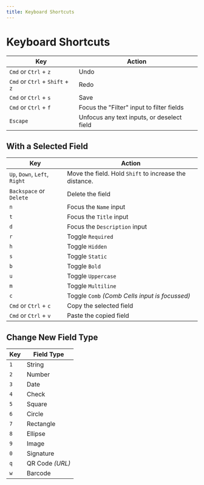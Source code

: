 ```yaml
---
title: Keyboard Shortcuts
---
```


# Keyboard Shortcuts

| Key                             | Action                                     |
| ------------------------------- | ------------------------------------------ |
| `Cmd` or `Ctrl` + `z`           | Undo                                       |
| `Cmd` or `Ctrl` + `Shift` + `z` | Redo                                       |
| `Cmd` or `Ctrl` + `s`           | Save                                       |
| `Cmd` or `Ctrl` + `f`           | Focus the "Filter" input to filter fields  |
| `Escape`                        | Unfocus any text inputs, or deselect field |

## With a Selected Field

| Key                           | Action                                                 |
| ----------------------------- | ------------------------------------------------------ |
| `Up`, `Down`, `Left`, `Right` | Move the field. Hold `Shift` to increase the distance. |
| `Backspace` or `Delete`       | Delete the field                                       |
| `n`                           | Focus the `Name` input                                 |
| `t`                           | Focus the `Title` input                                |
| `d`                           | Focus the `Description` input                          |
| `r`                           | Toggle `Required`                                      |
| `h`                           | Toggle `Hidden`                                        |
| `s`                           | Toggle `Static`                                        |
| `b`                           | Toggle `Bold`                                          |
| `u`                           | Toggle `Uppercase`                                     |
| `m`                           | Toggle `Multiline`                                     |
| `c`                           | Toggle `Comb` <em>(Comb Cells input is focussed)</em>  |
| `Cmd` or `Ctrl` + `c`         | Copy the selected field                                |
| `Cmd` or `Ctrl` + `v`         | Paste the copied field                                 |

## Change New Field Type

| Key | Field Type      |
| --- | --------------- |
| `1` | String          |
| `2` | Number          |
| `3` | Date            |
| `4` | Check           |
| `5` | Square          |
| `6` | Circle          |
| `7` | Rectangle       |
| `8` | Ellipse         |
| `9` | Image           |
| `0` | Signature       |
| `q` | QR Code _(URL)_ |
| `w` | Barcode         |

